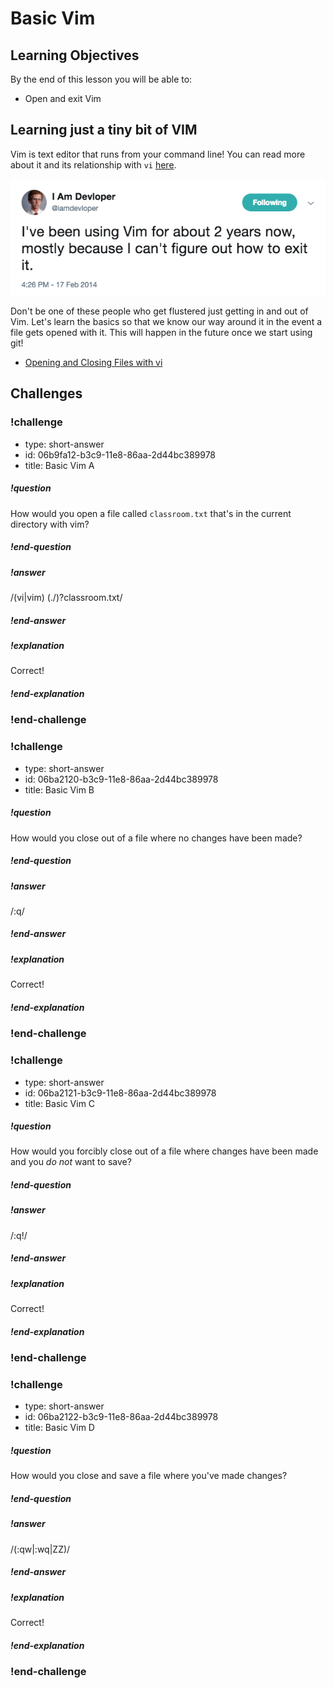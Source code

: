 # Basic Vim

## Learning Objectives

By the end of this lesson you will be able to:

* Open and exit Vim

## Learning just a tiny bit of VIM

Vim is text editor that runs from your command line! You can read more about it and its relationship with `vi` [here](https://askubuntu.com/questions/418396/what-is-the-difference-between-vi-and-vim).

![](./images/vim.png)

Don't be one of these people who get flustered just getting in and out of Vim. Let's learn the basics so that we know our way around it in the event a file gets opened with it. This will happen in the future once we start using git!

* [Opening and Closing Files with vi](http://www.linfo.org/vi/open.html)

## Challenges

<!-- Question -->

### !challenge

* type: short-answer
* id: 06b9fa12-b3c9-11e8-86aa-2d44bc389978
* title: Basic Vim A

##### !question

How would you open a file called `classroom.txt` that's in the current directory with vim?

##### !end-question

##### !answer

/(vi|vim) (\.\/)?classroom\.txt/

##### !end-answer

##### !explanation

Correct!

##### !end-explanation

### !end-challenge

<!-- Question -->

### !challenge

* type: short-answer
* id: 06ba2120-b3c9-11e8-86aa-2d44bc389978
* title: Basic Vim B

##### !question

How would you close out of a file where no changes have been made?

##### !end-question

##### !answer

/\:q/

##### !end-answer

##### !explanation

Correct!

##### !end-explanation

### !end-challenge

<!-- Question -->

### !challenge

* type: short-answer
* id: 06ba2121-b3c9-11e8-86aa-2d44bc389978
* title: Basic Vim C

##### !question

How would you forcibly close out of a file where changes have been made and you _do not_ want to save?

##### !end-question

##### !answer

/\:q\!/

##### !end-answer

##### !explanation

Correct!

##### !end-explanation

### !end-challenge

<!-- Question -->

### !challenge

* type: short-answer
* id: 06ba2122-b3c9-11e8-86aa-2d44bc389978
* title: Basic Vim D

##### !question

How would you close and save a file where you've made changes?

##### !end-question

##### !answer

/(\:qw|\:wq|ZZ)/

##### !end-answer

##### !explanation

Correct!

##### !end-explanation

### !end-challenge
